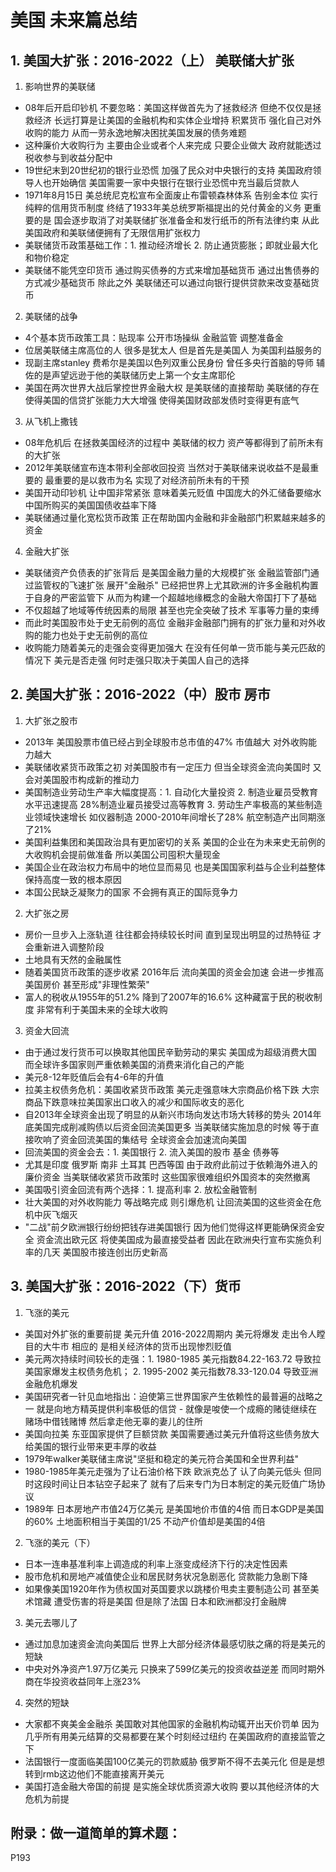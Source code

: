 # 美国 未来篇总结

## 1. 美国大扩张：2016-2022（上） 美联储大扩张
1. 影响世界的美联储
* 08年后开启印钞机 不要忽略：美国这样做首先为了拯救经济 但绝不仅仅是拯救经济 长远打算是让美国的金融机构和实体企业增持 积累货币 强化自己对外收购的能力 从而一劳永逸地解决困扰美国发展的债务难题
* 这种廉价大收购行为 主要由企业或者个人来完成 只要企业做大 政府就能透过税收参与到收益分配中
* 19世纪末到20世纪初的银行业恐慌 加强了民众对中央银行的支持 美国政府领导人也开始确信 美国需要一家中央银行在银行业恐慌中充当最后贷款人
* 1971年8月15日 美总统尼克松宣布全面废止布雷顿森林体系 告别金本位 实行纯粹的信用货币制度 终结了1933年美总统罗斯福提出的兑付黄金的义务 更重要的是 国会逐步取消了对美联储扩张准备金和发行纸币的所有法律约束 从此 美国政府和美联储便拥有了无限信用扩张权力
* 美联储货币政策基础工作：1. 推动经济增长 2. 防止通货膨胀；即就业最大化和物价稳定
* 美联储不能凭空印货币 通过购买债券的方式来增加基础货币 通过出售债券的方式减少基础货币 除此之外 美联储还可以通过向银行提供贷款来改变基础货币
2. 美联储的战争
* 4个基本货币政策工具：贴现率 公开市场操纵 金融监管 调整准备金
* 位居美联储主席高位的人 很多是犹太人 但是首先是美国人 为美国利益服务的
* 现副主席stanley 费希尔是美国以色列双重公民身份 曾任多央行首脑的导师 辅佐的是声望远逊于他的美联储历史上第一个女主席耶伦
* 美国在两次世界大战后掌控世界金融大权 是美联储的直接帮助 美联储的存在 使得美国的信贷扩张能力大大增强 使得美国财政部发债时变得更有底气
3. 从飞机上撒钱
* 08年危机后 在拯救美国经济的过程中 美联储的权力 资产等都得到了前所未有的大扩张
* 2012年美联储宣布连本带利全部收回投资 当然对于美联储来说收益不是最重要的 最重要的是以救市为名 实现了对经济前所未有的干预
* 美国开动印钞机 让中国非常紧张 意味着美元贬值 中国庞大的外汇储备要缩水 中国所购买的美国国债收益率下降
* 美联储通过量化宽松货币政策 正在帮助国内金融和非金融部门积累越来越多的资金
4. 金融大扩张
* 美联储资产负债表的扩张背后 是美国金融力量的大规模扩张 金融监管部门通过监管权的飞速扩张 展开"金融杀" 已经把世界上尤其欧洲的许多金融机构置于自身的严密监管下 从而为构建一个超越地缘概念的金融大帝国打下了基础
* 不仅超越了地域等传统因素的局限 甚至也完全突破了技术 军事等力量的束缚
* 而此时美国股市处于史无前例的高位 金融非金融部门拥有的扩张力量和对外收购的能力也处于史无前例的高位
* 收购能力随着美元的走强会变得更加强大 在没有任何单一货币能与美元匹敌的情况下 美元是否走强 何时走强只取决于美国人自己的选择

## 2. 美国大扩张：2016-2022（中）股市 房市
1. 大扩张之股市
* 2013年 美国股票市值已经占到全球股市总市值的47% 市值越大 对外收购能力越大
* 美联储收紧货币政策之初 对美国股市有一定压力 但当全球资金流向美国时 又会对美国股市构成新的推动力
* 美国制造业劳动生产率大幅度提高：1. 自动化大量投资 2. 制造业雇员受教育水平迅速提高 28%制造业雇员接受过高等教育 3. 劳动生产率极高的某些制造业领域快速增长 如仪器制造 2000-2010年间增长了28% 航空制造产出同期涨了21%
* 美国利益集团和美国政治具有更加密切的关系 美国的企业在为未来史无前例的大收购机会提前做准备 所以美国公司囤积大量现金
* 美国企业在政治权力布局中的地位显而易见 也是美国国家利益与企业利益整体保持高度一致的根本原因
* 本国公民缺乏凝聚力的国家 不会拥有真正的国际竞争力
2. 大扩张之房
* 房价一旦步入上涨轨道 往往都会持续较长时间 直到呈现出明显的过热特征 才会重新进入调整阶段
* 土地具有天然的金融属性
* 随着美国货币政策的逐步收紧 2016年后 流向美国的资金会加速 会进一步推高美国房价 甚至形成"非理性繁荣"
* 富人的税收从1955年的51.2% 降到了2007年的16.6% 这种藏富于民的税收制度 非常有利于美国未来的全球大收购
3. 资金大回流
* 由于通过发行货币可以换取其他国民辛勤劳动的果实 美国成为超级消费大国 而全球许多国家则严重依赖美国的消费来消化自己的产能
* 美元8-12年贬值后会有4-6年的升值
* 拉美主权债务危机：美国收紧货币政策 美元走强意味大宗商品价格下跌 大宗商品下跌意味拉美国家出口收入的减少和国际收支的恶化
* 自2013年全球资金出现了明显的从新兴市场向发达市场大转移的势头 2014年底美国完成削减购债以后资金回流美国更多 当美联储实施加息的时候 等于直接吹响了资金回流美国的集结号 全球资金会加速流向美国
* 回流美国的资金会去：1. 美国银行 2. 流入美国的股市 基金 债券等
* 尤其是印度 俄罗斯 南非 土耳其 巴西等国 由于政府此前过于依赖海外进入的廉价资金 当美联储收紧货币政策时 这些国家很难组织外国资本的突然撤离
* 美国吸引资金回流有两个选择：1. 提高利率 2. 放松金融管制
* 壮大美国的对外收购能力 等战略完成 则引爆危机 让回流美国的这些资金在危机中灰飞烟灭
* "二战"前夕欧洲银行纷纷把钱存进美国银行 因为他们觉得这样更能确保资金安全 资金流出欧元区 将使美国成为最直接受益者 因此在欧洲央行宣布实施负利率的几天 美国股市接连创出历史新高

## 3. 美国大扩张：2016-2022（下）货币
1. 飞涨的美元
* 美国对外扩张的重要前提 美元升值 2016-2022周期内 美元将爆发 走出令人瞠目的大牛市 相应的 是相关经济体的货币出现惨烈贬值
* 美元两次持续时间较长的走强：1. 1980-1985 美元指数84.22-163.72 导致拉美国家爆发主权债务危机； 2. 1995-2002 美元指数78.33-120.04 导致亚洲金融危机爆发
* 美国研究者一针见血地指出：迫使第三世界国家产生依赖性的最普遍的战略之一 就是向地方精英提供利率极低的信贷 - 就像是唆使一个成瘾的赌徒继续在赌场中借钱赌博 然后拿走他无辜的妻儿的住所
* 美国向拉美 东亚国家提供了巨额贷款 美国需要通过美元升值将这些债务放大 给美国的银行业带来更丰厚的收益
* 1979年walker美联储主席说"坚挺和稳定的美元符合美国和全世界利益"
* 1980-1985年美元走强为了让石油价格下跌 欧派克怂了 认了向美元低头 但同时这段时间让日本钻空子起来了 就有了后来专门为日本制定的美元贬值广场协议
* 1989年 日本房地产市值24万亿美元 是美国地价市值的4倍 而日本GDP是美国的60% 土地面积相当于美国的1/25 不动产价值却是美国的4倍
2. 飞涨的美元（下）
* 日本一连串基准利率上调造成的利率上涨变成经济下行的决定性因素
* 股市危机和房地产减值使企业和居民财务状况急剧恶化 贷款能力急剧下降
* 如果像美国1920年作为债权国对英国要求以跳楼价甩卖主要制造公司 甚至美术馆藏 遭受伤害的将是美国 但是除了法国 日本和欧洲都没打金融牌
3. 美元去哪儿了
* 通过加息加速资金流向美国后 世界上大部分经济体最感切肤之痛的将是美元的短缺
* 中央对外净资产1.97万亿美元 只换来了599亿美元的投资收益逆差 而同时期外商在华投资收益同年上涨23%
4. 突然的短缺
* 大家都不爽美金金融杀 美国敢对其他国家的金融机构动辄开出天价罚单 因为几乎所有用美元结算的交易都要在某个时刻经过纽约 在美国政府的直接监管之下
* 法国银行一度面临美国100亿美元的罚款威胁 俄罗斯不得不去美元化 但是是想转到rmb这边他们不能直接离开美元
* 美国打造金融大帝国的前提 是实施全球优质资源大收购 要以其他经济体的大危机为前提


## 附录：做一道简单的算术题：
P193
